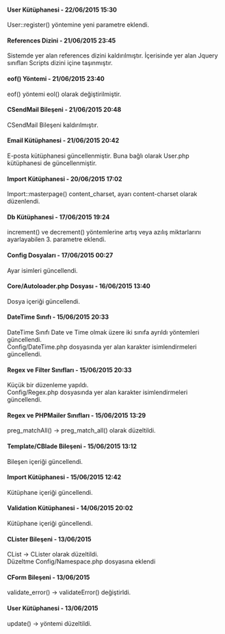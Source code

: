 <h4>User Kütüphanesi - 22/06/2015 15:30</h4>
<p>User::register() yöntemine yeni parametre eklendi.</p>

<h4>References Dizini - 21/06/2015 23:45</h4>
<p>Sistemde yer alan references dizini kaldırılmıştır. İçerisinde yer alan Jquery sınıfları Scripts dizini içine taşınmıştır.</p>

<h4>eof() Yöntemi - 21/06/2015 23:40</h4>
<p>eof() yöntemi eol() olarak değiştirilmiştir.</p>

<h4>CSendMail Bileşeni - 21/06/2015 20:48</h4>
<p>CSendMail Bileşeni kaldırılmıştır.</p>

<h4>Email Kütüphanesi - 21/06/2015 20:42</h4>
<p>E-posta kütüphanesi güncellenmiştir. Buna bağlı olarak User.php kütüphanesi de güncellenmiştir.</p>

<h4>Import Kütüphanesi - 20/06/2015 17:02</h4>
<p>Import::masterpage() content_charset, ayarı content-charset olarak düzenlendi.</p>

<h4>Db Kütüphanesi - 17/06/2015 19:24</h4>
<p>increment() ve decrement() yöntemlerine artış veya azılış miktarlarını ayarlayabilen 3. parametre eklendi.</p>

<h4>Config Dosyaları - 17/06/2015 00:27</h4>
<p>Ayar isimleri güncellendi.</p>

<h4>Core/Autoloader.php Dosyası - 16/06/2015 13:40</h4>
<p>Dosya içeriği güncellendi.</p>

<h4>DateTime Sınıfı - 15/06/2015 20:33</h4>
<p>DateTime Sınıfı Date ve Time olmak üzere iki sınıfa ayrıldı yöntemleri güncellendi.<br>
Config/DateTime.php dosyasında yer alan karakter isimlendirmeleri güncellendi.</p>

<h4>Regex ve Filter Sınıfları - 15/06/2015 20:33</h4>
<p>Küçük bir düzenleme yapıldı.<br>
Config/Regex.php dosyasında yer alan karakter isimlendirmeleri güncellendi.</p>

<h4>Regex ve PHPMailer Sınıfları - 15/06/2015 13:29</h4>
<p>preg_matchAll() -> preg_match_all() olarak düzeltildi.</p>

<h4>Template/CBlade Bileşeni - 15/06/2015 13:12</h4>
<p>Bileşen içeriği güncellendi.</p>

<h4>Import Kütüphanesi - 15/06/2015 12:42</h4>
<p>Kütüphane içeriği güncellendi.</p>

<h4>Validation Kütüphanesi - 14/06/2015 20:02</h4>
<p>Kütüphane içeriği güncellendi.</p>

<h4>CLister Bileşeni - 13/06/2015</h4>
<p>CList -> CLister olarak düzeltildi.<br>
Düzeltme Config/Namespace.php dosyasına eklendi</p>

<h4>CForm Bileşeni - 13/06/2015</h4>
<p>validate_error() -> validateError() değiştirldi.</p>

<h4>User Kütüphanesi - 13/06/2015</h4>
<p>update() -> yöntemi düzeltildi.</p>
